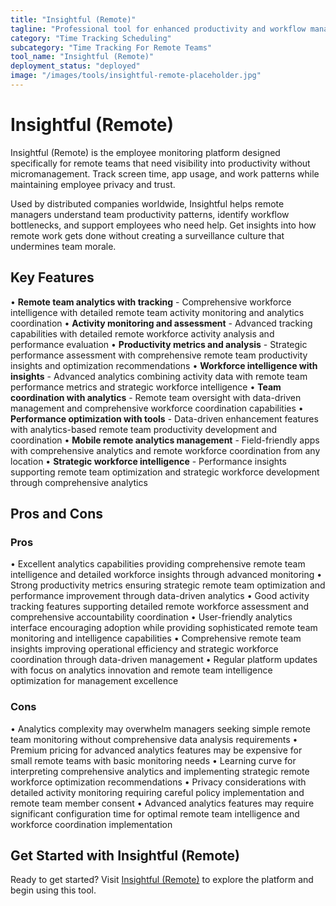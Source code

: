 ```yaml
---
title: "Insightful (Remote)"
tagline: "Professional tool for enhanced productivity and workflow management"
category: "Time Tracking Scheduling"
subcategory: "Time Tracking For Remote Teams"
tool_name: "Insightful (Remote)"
deployment_status: "deployed"
image: "/images/tools/insightful-remote-placeholder.jpg"
---
```


# Insightful (Remote)

Insightful (Remote) is the employee monitoring platform designed specifically for remote teams that need visibility into productivity without micromanagement. Track screen time, app usage, and work patterns while maintaining employee privacy and trust.

Used by distributed companies worldwide, Insightful helps remote managers understand team productivity patterns, identify workflow bottlenecks, and support employees who need help. Get insights into how remote work gets done without creating a surveillance culture that undermines team morale.

## Key Features

• **Remote team analytics with tracking** - Comprehensive workforce intelligence with detailed remote team activity monitoring and analytics coordination
• **Activity monitoring and assessment** - Advanced tracking capabilities with detailed remote workforce activity analysis and performance evaluation
• **Productivity metrics and analysis** - Strategic performance assessment with comprehensive remote team productivity insights and optimization recommendations
• **Workforce intelligence with insights** - Advanced analytics combining activity data with remote team performance metrics and strategic workforce intelligence
• **Team coordination with analytics** - Remote team oversight with data-driven management and comprehensive workforce coordination capabilities
• **Performance optimization with tools** - Data-driven enhancement features with analytics-based remote team productivity development and coordination
• **Mobile remote analytics management** - Field-friendly apps with comprehensive analytics and remote workforce coordination from any location
• **Strategic workforce intelligence** - Performance insights supporting remote team optimization and strategic workforce development through comprehensive analytics

## Pros and Cons

### Pros
• Excellent analytics capabilities providing comprehensive remote team intelligence and detailed workforce insights through advanced monitoring
• Strong productivity metrics ensuring strategic remote team optimization and performance improvement through data-driven analytics
• Good activity tracking features supporting detailed remote workforce assessment and comprehensive accountability coordination
• User-friendly analytics interface encouraging adoption while providing sophisticated remote team monitoring and intelligence capabilities
• Comprehensive remote team insights improving operational efficiency and strategic workforce coordination through data-driven management
• Regular platform updates with focus on analytics innovation and remote team intelligence optimization for management excellence

### Cons
• Analytics complexity may overwhelm managers seeking simple remote team monitoring without comprehensive data analysis requirements
• Premium pricing for advanced analytics features may be expensive for small remote teams with basic monitoring needs
• Learning curve for interpreting comprehensive analytics and implementing strategic remote workforce optimization recommendations
• Privacy considerations with detailed activity monitoring requiring careful policy implementation and remote team member consent
• Advanced analytics features may require significant configuration time for optimal remote team intelligence and workforce coordination implementation
## Get Started with Insightful (Remote)

Ready to get started? Visit [Insightful (Remote)](https://insightful(remote).com) to explore the platform and begin using this tool.
